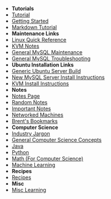 - **Tutorials**
 - [Tutorial](/tutorials/)
 - [Getting Started](/tutorials/gettingstarted)
 - [Markdown Tutorial](/tutorials/markdowntutorial)
- **Maintenance Links**
 - [Linux Quick Reference](/ubuntu/linux_notes)
 - [KVM Notes](/ubuntu/package_operations/kvm_notes)
 - [General MySQL Maintenance](/ubuntu/package_operations/mysql_maintenance)
 - [General MySQL Troubleshooting](/ubuntu/package_operations/mysql_troubleshooting)
- **Ubuntu Installation Links**
 - [Generic Ubuntu Server Build](/ubuntu/server_build)
 - [New MySQL Server Install Instructions](/ubuntu/package_install/mysql_install)
 - [KVM Install Instructions](/ubuntu/package_install/kvm_install)
- **Notes**
 - [Notes Page](amadeo/)
 - [Random Notes](/amadeo/notes)
 - [Important Notes](/amadeo/important)
 - [Networked Machines](/amadeo/machines)
 - [Brent's Bookmarks](/amadeo/brents_bookmarks)
- **Computer Science**
 - [Industry Jargon](/learn_to_code/industry_jargon)
 - [General Computer Science Concepts](/learn_to_code/computer_science_concepts) 
 - [Java](/learn_to_code/java)
 - [Python](/learn_to_code/python/)
 - [Math (For Computer Science)](/learn_to_code/math/)
 - [Machine Learning](/learn_to_code/machine_learning/) 
- **Recipes**
 - [Recipes](/amadeo/recipes)
- **Misc**
 - [Misc Learning](/job_hunt/)
